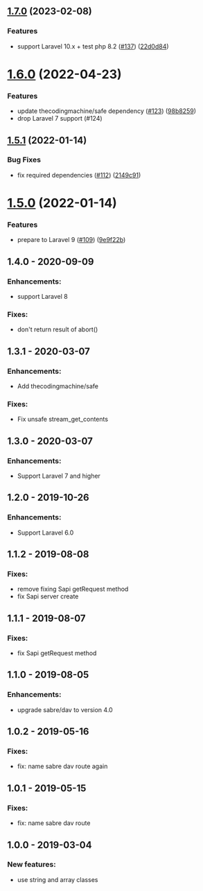 ## [1.7.0](https://github.com/monicahq/laravel-sabre/compare/1.6.0...1.7.0) (2023-02-08)


### Features

* support Laravel 10.x + test php 8.2 ([#137](https://github.com/monicahq/laravel-sabre/issues/137)) ([22d0d84](https://github.com/monicahq/laravel-sabre/commit/22d0d84dd7a774ea8cfba14538fc8feeb09ea261))

# [1.6.0](https://github.com/monicahq/laravel-sabre/compare/1.5.2...1.6.0) (2022-04-23)


### Features

* update thecodingmachine/safe dependency ([#123](https://github.com/monicahq/laravel-sabre/issues/123)) ([98b8259](https://github.com/monicahq/laravel-sabre/commit/98b825943952d0e7c1d75657555dc2185fc4d7ae))
* drop Laravel 7 support (#124) 


## [1.5.1](https://github.com/monicahq/laravel-sabre/compare/1.5.0...1.5.1) (2022-01-14)


### Bug Fixes

* fix required dependencies ([#112](https://github.com/monicahq/laravel-sabre/issues/112)) ([2149c91](https://github.com/monicahq/laravel-sabre/commit/2149c915b1f22d297c2efca92efe976cb4c94573))

# [1.5.0](https://github.com/monicahq/laravel-sabre/compare/1.4.1...1.5.0) (2022-01-14)


### Features

* prepare to Laravel 9 ([#109](https://github.com/monicahq/laravel-sabre/issues/109)) ([9e9f22b](https://github.com/monicahq/laravel-sabre/commit/9e9f22bdeb0fccb585aa0f5c1cc92b85d23eacb0))

## 1.4.0 - 2020-09-09
 ### Enhancements:
  * support Laravel 8

 ### Fixes:
  * don't return result of abort()


## 1.3.1 - 2020-03-07
 ### Enhancements:
  * Add thecodingmachine/safe

 ### Fixes:
  * Fix unsafe stream_get_contents

## 1.3.0 - 2020-03-07
 ### Enhancements:
  * Support Laravel 7 and higher

## 1.2.0 - 2019-10-26
 ### Enhancements:
  * Support Laravel 6.0

## 1.1.2 - 2019-08-08
 ### Fixes:
  * remove fixing Sapi getRequest method
  * fix Sapi server create

## 1.1.1 - 2019-08-07
 ### Fixes:
  * fix Sapi getRequest method

## 1.1.0 - 2019-08-05
 ### Enhancements:
  * upgrade sabre/dav to version 4.0

## 1.0.2 - 2019-05-16
 ### Fixes:
  * fix: name sabre dav route again

## 1.0.1 - 2019-05-15
 ### Fixes:
  * fix: name sabre dav route

## 1.0.0 - 2019-03-04
 ### New features:
  * use string and array classes
